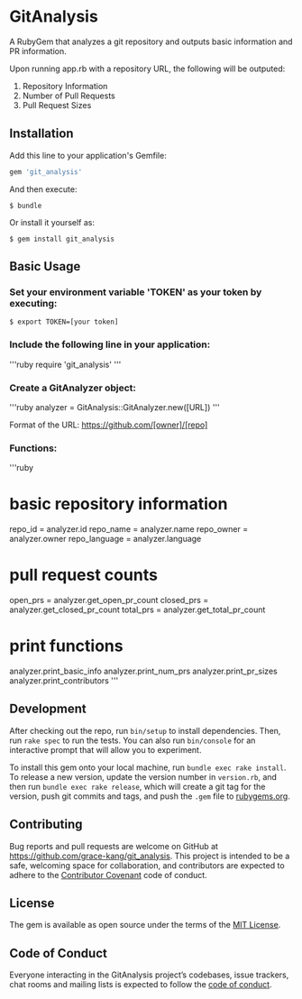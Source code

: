 # GitAnalysis

A RubyGem that analyzes a git repository and outputs basic information and PR information.

Upon running app.rb with a repository URL, the following will be outputed:

1. Repository Information
2. Number of Pull Requests
3. Pull Request Sizes


## Installation

Add this line to your application's Gemfile:

```ruby
gem 'git_analysis'
```

And then execute:

    $ bundle

Or install it yourself as:

    $ gem install git_analysis

## Basic Usage

### Set your environment variable 'TOKEN' as your token by executing:

    $ export TOKEN=[your token]
 
### Include the following line in your application:

'''ruby
require 'git_analysis'
'''

### Create a GitAnalyzer object:

'''ruby
analyzer = GitAnalysis::GitAnalyzer.new([URL])
'''

Format of the URL: https://github.com/[owner]/[repo]

### Functions:

'''ruby
# basic repository information
repo_id = analyzer.id
repo_name = analyzer.name
repo_owner = analyzer.owner
repo_language = analyzer.language

# pull request counts
open_prs = analyzer.get_open_pr_count
closed_prs = analyzer.get_closed_pr_count
total_prs = analyzer.get_total_pr_count

# print functions
analyzer.print_basic_info
analyzer.print_num_prs
analyzer.print_pr_sizes
analyzer.print_contributors
'''


## Development

After checking out the repo, run `bin/setup` to install dependencies. Then, run `rake spec` to run the tests. You can also run `bin/console` for an interactive prompt that will allow you to experiment.

To install this gem onto your local machine, run `bundle exec rake install`. To release a new version, update the version number in `version.rb`, and then run `bundle exec rake release`, which will create a git tag for the version, push git commits and tags, and push the `.gem` file to [rubygems.org](https://rubygems.org).

## Contributing

Bug reports and pull requests are welcome on GitHub at https://github.com/grace-kang/git_analysis. This project is intended to be a safe, welcoming space for collaboration, and contributors are expected to adhere to the [Contributor Covenant](http://contributor-covenant.org) code of conduct.

## License

The gem is available as open source under the terms of the [MIT License](https://opensource.org/licenses/MIT).

## Code of Conduct

Everyone interacting in the GitAnalysis project’s codebases, issue trackers, chat rooms and mailing lists is expected to follow the [code of conduct](https://github.com/[USERNAME]/git_analysis/blob/master/CODE_OF_CONDUCT.md).
